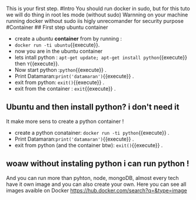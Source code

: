 This is your first step.
#Intro
You should run docker in sudo, but for this tuto we will do thing in root les mode (without sudo)
Warnning on your machine running docker without sudo iis higly unrecomander for security purpose
#Container 
## First step ubuntu container
- create a _ubuntu_ **container** from by running :
- `docker run -ti ubuntu`{{execute}}.
- now you are in the ubuntu container
- lets intall python : `apt-get update; apt-get install python`{{execute}} then `Y`{{execute}}. 
- Now start python :`python`{{execute}} .
- Print Datamaran:`print('datamaran')`{{execute}} .
- exit from python:  `exit()`{{execute}} .
- exit from the container : `exit`{{execute}} .

## Ubuntu and then install python? i don't need it 
It make more sens to create a python container !
- create a python conatainer: ` docker run -ti python `{{execute}} .
- Print Datamaran:`print('datamaran')`{{execute}} .
- exit from python (and the container btw):  `exit()`{{execute}} .

## woaw without instaling python i can run python !
And you can run more than pyhton, node, mongoDB, almost every tech have it own image and you can also create your own.
Here you can see all images avaible on Docker https://hub.docker.com/search?q=&type=image
